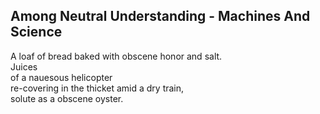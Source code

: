 Among Neutral Understanding - Machines And Science
--------------------------------------------------
A loaf of bread baked with obscene honor and salt.  
Juices  
of a nauesous helicopter  
re-covering in the thicket amid a dry train,  
solute as a obscene oyster.  
